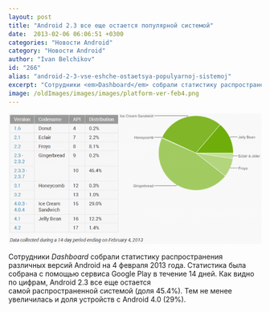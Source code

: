 ```yaml
---
layout: post
title: "Android 2.3 все еще остается популярной системой"
date:  2013-02-06 06:06:51 +0300
categories: "Новости Android"
category: "Новости Android"
author: "Ivan Belchikov"
id: "266"
alias: "android-2-3-vse-eshche-ostaetsya-populyarnoj-sistemoj"
excerpt: "Сотрудники <em>Dashboard</em> собрали статистику распространения различных версий Android на 4 февраля 2013 года. Статистика была собрана с помощью сервиса Google Play в течение 14 дней. Как видно по цифрам, Android 2.3 все еще остается самой распространенной системой (доля 45.4%). Тем не менее увеличилась и доля устройств с Android 4.0 (29%)."
image: /oldImages/images/images/platform-ver-feb4.png
---
```

<img  src="/oldImages/images/images/platform-ver-feb4.png" alt="Android Central" >

Сотрудники <em>Dashboard</em> собрали статистику распространения различных версий Android на 4 февраля 2013 года. Статистика была собрана с помощью сервиса Google Play в течение 14 дней. Как видно по цифрам, Android 2.3 все еще остается самой распространенной системой (доля 45.4%). Тем не менее увеличилась и доля устройств с Android 4.0 (29%).
